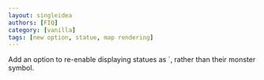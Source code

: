 ```yaml
---
layout: singleidea
authors: [FIQ]
category: [vanilla]
tags: [new option, statue, map rendering]
---
```

Add an option to re-enable displaying statues as <span class="nhsym clr-white">`</span>, rather than their monster symbol.
